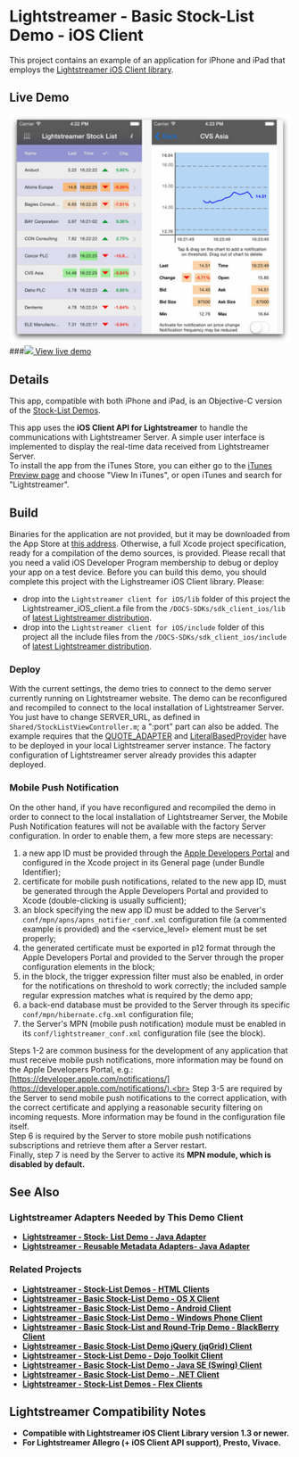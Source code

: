 # Lightstreamer - Basic Stock-List Demo - iOS Client

<!-- START DESCRIPTION lightstreamer-example-stocklist-client-ios -->

This project contains an example of an application for iPhone and iPad that employs the [Lightstreamer iOS Client library](http://www.lightstreamer.com/docs/client_ios_api/index.html).

## Live Demo

[![screenshot](screenshot_newlarge.png)](http://itunes.apple.com/us/app/lightstreamer-stocklist/id430328811#)<br>
###[![](http://demos.lightstreamer.com/site/img/play.png) View live demo](http://itunes.apple.com/us/app/lightstreamer-stocklist/id430328811#)<br>

## Details

This app, compatible with both iPhone and iPad, is an Objective-C version of the [Stock-List Demos](https://github.com/Weswit/Lightstreamer-example-Stocklist-client-javascript).<br>

This app uses the <b>iOS Client API for Lightstreamer</b> to handle the communications with Lightstreamer Server. A simple user interface is implemented to display the real-time data received from Lightstreamer Server.<br>
To install the app from the iTunes Store, you can either go to the [iTunes Preview page](http://itunes.apple.com/us/app/lightstreamer-stocklist/id430328811#) and choose "View In iTunes", or open iTunes and search for "Lightstreamer".<br>

## Build

Binaries for the application are not provided, but it may be downloaded from the App Store at [this address](https://itunes.apple.com/app/lightstreamer-stocklist/id430328811?l=en&mt=8).
Otherwise, a full Xcode project specification, ready for a compilation of the demo sources, is provided. Please recall that you need a valid iOS Developer Program membership to debug or deploy your app on a test device.
Before you can build this demo, you should complete this project with the Lighstreamer iOS Client library. Please:
* drop into the `Lightstreamer client for iOS/lib` folder of this project the Lightstreamer_iOS_client.a file from the `/DOCS-SDKs/sdk_client_ios/lib` of [latest Lightstreamer distribution](http://www.lightstreamer.com/download).
* drop into the `Lightstreamer client for iOS/include` folder of this project all the include files from the `/DOCS-SDKs/sdk_client_ios/include` of [latest Lightstreamer distribution](http://www.lightstreamer.com/download).

### Deploy

With the current settings, the demo tries to connect to the demo server currently running on Lightstreamer website.
The demo can be reconfigured and recompiled to connect to the local installation of Lightstreamer Server. You just have to change SERVER_URL, as defined in `Shared/StockListViewController.m`; a ":port" part can also be added.
The example requires that the [QUOTE_ADAPTER](https://github.com/Weswit/Lightstreamer-example-Stocklist-adapter-java) and [LiteralBasedProvider](https://github.com/Weswit/Lightstreamer-example-ReusableMetadata-adapter-java) have to be deployed in your local Lightstreamer server instance. The factory configuration of Lightstreamer server already provides this adapter deployed.<br>

### Mobile Push Notification

On the other hand, if you have reconfigured and recompiled the demo in order to connect to the local installation of Lightstreamer Server, the Mobile Push Notification features will not be available with the factory Server configuration.
In order to enable them, a few more steps are necessary:<br>
  1. a new app ID must be provided through the [Apple Developers Portal](https://developer.apple.com/) and configured in the Xcode project in its General page (under Bundle Identifier);
  2. certificate for mobile push notifications, related to the new app ID, must be generated through the Apple Developers Portal and provided to Xcode (double-clicking is usually sufficient);
  3. an <app> block specifying the new app ID must be added to the Server's `conf/mpn/apns/apns_notifier_conf.xml` configuration file (a commented example is provided) and the <service_level> element must be set properly;
  4. the generated certificate must be exported in p12 format through the Apple Developers Portal and provided to the Server through the proper configuration elements in the <app> block;
  5. in the <app> block, the trigger expression filter must also be enabled, in order for the notifications on threshold to work correctly; the included sample regular expression matches what is required by the demo app;
  6. a back-end database must be provided to the Server through its specific `conf/mpn/hibernate.cfg.xml` configuration file;
  7. the Server's MPN (mobile push notification) module must be enabled in its `conf/lightstreamer_conf.xml` configuration file (see the <mpn> block).

Steps 1-2 are common business for the development of any application that must receive mobile push notifications, more information may be found on the Apple Developers Portal, e.g.: [https://developer.apple.com/notifications/](https://developer.apple.com/notifications/).<br>
Step 3-5 are required by the Server to send mobile push notifications to the correct application, with the correct certificate and applying a reasonable security filtering on incoming requests. More information may be found in the configuration file itself.<br>
Step 6 is required by the Server to store mobile push notifications subscriptions and retrieve them after a Server restart.<br>
Finally, step 7 is need by the Server to active its <b>MPN module<b>, which is disabled by default.<br>

## See Also

### Lightstreamer Adapters Needed by This Demo Client

* [Lightstreamer - Stock- List Demo - Java Adapter](https://github.com/Weswit/Lightstreamer-example-Stocklist-adapter-java)
* [Lightstreamer - Reusable Metadata Adapters- Java Adapter](https://github.com/Weswit/Lightstreamer-example-ReusableMetadata-adapter-java)

### Related Projects

* [Lightstreamer - Stock-List Demos - HTML Clients](https://github.com/Weswit/Lightstreamer-example-Stocklist-client-javascript)
* [Lightstreamer - Basic Stock-List Demo - OS X Client](https://github.com/Weswit/Lightstreamer-example-StockList-client-osx)
* [Lightstreamer - Basic Stock-List Demo - Android Client](https://github.com/Weswit/Lightstreamer-example-StockList-client-android)
* [Lightstreamer - Basic Stock-List Demo - Windows Phone Client](https://github.com/Weswit/Lightstreamer-example-StockList-client-winphone)
* [Lightstreamer - Basic Stock-List and Round-Trip Demo - BlackBerry Client](https://github.com/Weswit/Lightstreamer-example-StockList-client-blackberry)
* [Lightstreamer - Basic Stock-List Demo jQuery (jqGrid) Client](https://github.com/Weswit/Lightstreamer-example-StockList-client-jquery)
* [Lightstreamer - Stock-List Demo - Dojo Toolkit Client](https://github.com/Weswit/Lightstreamer-example-StockList-client-dojo)
* [Lightstreamer - Basic Stock-List Demo - Java SE (Swing) Client](https://github.com/Weswit/Lightstreamer-example-StockList-client-java)
* [Lightstreamer - Basic Stock-List Demo - .NET Client](https://github.com/Weswit/Lightstreamer-example-StockList-client-dotnet)
* [Lightstreamer - Stock-List Demos - Flex Clients](https://github.com/Weswit/Lightstreamer-example-StockList-client-flex)

## Lightstreamer Compatibility Notes

* Compatible with Lightstreamer iOS Client Library version 1.3 or newer.
* For Lightstreamer Allegro (+ iOS Client API support), Presto, Vivace.
